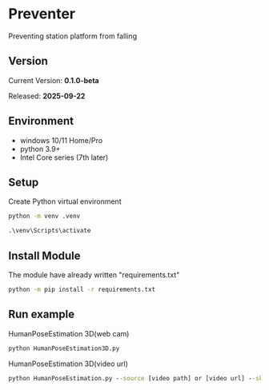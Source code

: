 # Preventer
Preventing station platform from falling

## Version
Current Version: **0.1.0-beta**

Released: **2025-09-22**

## Environment
- windows 10/11 Home/Pro
- python 3.9+
- Intel Core series (7th later)

## Setup
Create Python virtual environment

```cmd
python -m venv .venv

.\venv\Scripts\activate
```

## Install Module
The module have already written "requirements.txt"

```cmd
python -m pip install -r requirements.txt
```

## Run example
HumanPoseEstimation 3D(web cam)

```cmd
python HumanPoseEstimation3D.py
```

HumanPoseEstimation 3D(video url)

```cmd
python HumanPoseEstimation.py --source [video path] or [video url] --skip_first_frames [any value]
```
